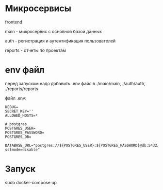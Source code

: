 # Микросервисы

frontend 

main - микросервис с основной базой данных

auth - регистрация и аутентификация пользователей

reports - отчеты по проектам


# env файл

перед запуском надо добавить .env файл в ./main/main, ./auth/auth, ./reports/reports

файл .env:
```
DEBUG=
SECRET_KEY=''
ALLOWED_HOSTS=*

# postgres
POSTGRES_USER=
POSTGRES_PASSWORD=
POSTGRES_DB=

DATABASE_URL="postgres://${POSTGRES_USER}:${POSTGRES_PASSWORD}@db:5432/${POSTGRES_DB}?sslmode=disable"
```

# Запуск

sudo docker-compose up


